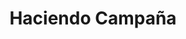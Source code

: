 ---
title: 'Haciendo Campaña'
description: 'Real-time strategy video game designed for multiplayer gameplay on the Amstrad CPC 464 computer.
The game consists of fast-paced matches in which two characters, controlled by players (or by the CPU, AI), compete to conquer the available game zones. When the match time expires, the player with the most conquered zones (placed banners) is the winner. Characters move freely across the map, encountering obstacles, enemies, and collecting items.'
categories: ['Strategy', 'Multiplayer', 'Retro']
developer: 'Frasquito Games'
released: 'September 2016'
technology: 'C, cpctelera'
platforms: 'Amstrad CPC464'
thumbnailUrl: '/images/haciendo-campana.png'
videoUrl: '/videos/haciendo-campana.mp4'
#iframeUrl: 'https://itch.io/embed-upload/8910592?color=6842ff'
rvmUrl: '/dsk/haciendo-campana.dsk'
rvmCommand: 'run"v2'
---